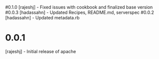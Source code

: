 #0.1.0
[rajeshj]   - Fixed issues with cookbook and finalized base version 
#0.0.3
[hadassahn] - Updated Recipes, README.md, serverspec
#0.0.2
[hadassahn] - Updated metadata.rb
# 0.0.1
[rajeshj]   - Initial release of apache
